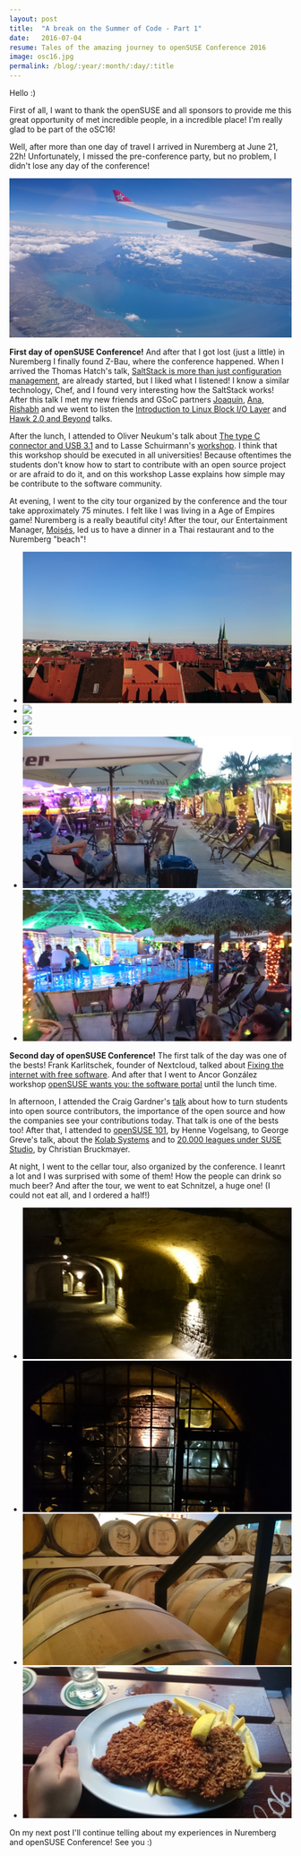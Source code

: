 ```yaml
---
layout: post
title:  "A break on the Summer of Code - Part 1"
date:   2016-07-04
resume: Tales of the amazing journey to openSUSE Conference 2016
image: osc16.jpg
permalink: /blog/:year/:month/:day/:title
---
```


Hello :)

First of all, I want to thank the openSUSE and all sponsors to provide me this great opportunity of met incredible people, in a incredible place! I'm really glad to be part of the oSC16!

Well, after more than one day of travel I arrived in Nuremberg at June 21, 22h! Unfortunately, I missed the pre-conference party, but no problem, I didn't lose any day of the conference!

<div class="post-img">
	<img class="img medium materialboxed" data-caption="Somewhere between Zurich and Rio de Janeiro :)" src="/images/flight.jpg">
</div>

**First day of openSUSE Conference!** And after that I got lost (just a little) in Nuremberg I finally found Z-Bau, where the conference happened. When I arrived the Thomas Hatch's talk, [SaltStack is more than just configuration management](https://www.youtube.com/watch?v=b7pYDB8xS20), are already started, but I liked what I listened! I know a similar technology, Chef, and I found very interesting how the SaltStack works! After this talk I met my new friends and GSoC partners [Joaquín](http://joaquinyeray.me/), [Ana](https://gsocwithopensuse.wordpress.com), [Rishabh](https://rishabhstr.wordpress.com/) and we went to listen the [Introduction to Linux Block I/O Layer](https://www.youtube.com/watch?v=ebHINEF6PDk) and [Hawk 2.0 and Beyond](https://www.youtube.com/watch?v=9ZBCuXQe4Oo) talks.

After the lunch, I attended to Oliver Neukum's talk about [The type C connector and USB 3.1](https://www.youtube.com/watch?v=fEODFoRSI5g) and to Lasse Schuirmann's [workshop](https://events.opensuse.org/conference/oSC16/program/proposal/928). I think that this workshop should be executed in all universities! Because oftentimes the students don't know how to start to contribute with an open source project or are afraid to do it, and on this workshop Lasse explains how simple may be contribute to the software community.

At evening, I went to the city tour organized by the conference and the tour take approximately 75 minutes. I felt like I was living in a Age of Empires game! Nuremberg is a really beautiful city! After the tour, our Entertainment Manager, [Moisés](https://github.com/mdeniz), led us to have a dinner in a Thai restaurant and to the Nuremberg "beach"!

<div class="slider">
<ul class="slides">
	<li><img src="/images/citytour1.JPG"></li>
	<li><img src="/images/citytour2.JPG"></li>
	<li><img src="/images/citytour3.JPG"></li>
	<li><img src="/images/citytour4.JPG"></li>
	<li><img src="/images/citytour6.JPG"></li>
	<li><img src="/images/citytour7.JPG"></li>
</ul>
</div>

**Second day of openSUSE Conference!** The first talk of the day was one of the bests! Frank Karlitschek, founder of Nextcloud, talked about [Fixing the internet with free software](https://www.youtube.com/watch?time_continue=102&v=0laZYRuqGsQ). And after that I went to Ancor González workshop [openSUSE wants you: the software portal](https://events.opensuse.org/conference/oSC16/program/proposal/788) until the lunch time. 

In afternoon, I attended the Craig Gardner's [talk](http://www.slideshare.net/CraigGardner5/teaching-open-source-2016?ref=https://events.opensuse.org/conference/oSC16/program/proposal/832) about how to turn students into open source contributors, the importance of the open source and how the companies see your contributions today. That talk is one of the bests too! After that, I attended to [openSUSE 101](https://events.opensuse.org/conference/oSC16/program/proposal/834), by Henne Vogelsang, to George Greve's talk, about the [Kolab Systems](https://www.youtube.com/watch?v=N0B4_Kk44fw) and to [20.000 leagues under SUSE Studio](https://events.opensuse.org/conference/oSC16/program/proposal/892), by Christian Bruckmayer.

At night, I went to the cellar tour, also organized by the conference. I leanrt a lot and I was surprised with some of them! How the people can drink so much beer? And after the tour, we went to eat Schnitzel, a huge one! (I could not eat all, and I ordered a half!)

<div class="slider">
<ul class="slides">
	<li><img src="/images/cellartour1.JPG"></li>
	<li><img src="/images/cellartour2.JPG"></li>
	<li><img src="/images/cellartour3.JPG"></li>
	<li><img src="/images/cellartour4.jpeg"></li>
</ul>
</div>

On my next post I'll continue telling about my experiences in Nuremberg and openSUSE Conference! See you :)
